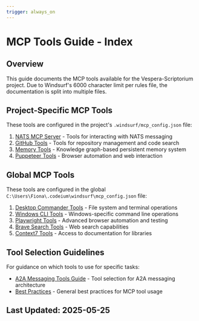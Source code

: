```yaml
---
trigger: always_on
---
```


# MCP Tools Guide - Index

## Overview

This guide documents the MCP tools available for the Vespera-Scriptorium project. Due to Windsurf's 6000 character limit per rules file, the documentation is split into multiple files.

## Project-Specific MCP Tools

These tools are configured in the project's `.windsurf/mcp_config.json` file:

1. [NATS MCP Server](./nats-tools.md) - Tools for interacting with NATS messaging
2. [GitHub Tools](./github-tools.md) - Tools for repository management and code search
3. [Memory Tools](./memory-tools.md) - Knowledge graph-based persistent memory system
4. [Puppeteer Tools](./puppeteer-tools.md) - Browser automation and web interaction

## Global MCP Tools

These tools are configured in the global `C:\Users\Fiona\.codeium\windsurf\mcp_config.json` file:

1. [Desktop Commander Tools](./desktop-commander-tools.md) - File system and terminal operations
2. [Windows CLI Tools](./windows-cli-tools.md) - Windows-specific command line operations
3. [Playwright Tools](./playwright-tools.md) - Advanced browser automation and testing
4. [Brave Search Tools](./brave-search-tools.md) - Web search capabilities
5. [Context7 Tools](./context7-tools.md) - Access to documentation for libraries

## Tool Selection Guidelines

For guidance on which tools to use for specific tasks:

- [A2A Messaging Tools Guide](./a2a-messaging-tools.md) - Tool selection for A2A messaging architecture
- [Best Practices](./best-practices.md) - General best practices for MCP tool usage

## Last Updated: 2025-05-25
